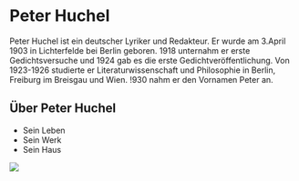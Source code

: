 # Peter Huchel
Peter Huchel ist ein deutscher Lyriker und Redakteur. Er wurde am 3.April 1903 in Lichterfelde bei Berlin geboren. 1918 unternahm er erste Gedichtsversuche und 1924 gab es die erste Gedichtveröffentlichung. Von 1923-1926 studierte er Literaturwissenschaft und Philosophie in Berlin, Freiburg im Breisgau und Wien. !930 nahm er den Vornamen Peter an.

## Über Peter Huchel


* Sein Leben
* Sein Werk
* Sein Haus

<img src="https://www.google.com/imgres?imgurl=http%3A%2F%2Fpeter-huchel-preis.de%2Fmedia%2Fwebsite%2Fpeter-huchel.jpg&imgrefurl=http%3A%2F%2Fpeter-huchel-preis.de%2Fpeter-huchel%2F&tbnid=bjtN8R-oiAO1YM&vet=12ahUKEwjsxJCVj6rqAhXR8qQKHVJSAS4QMygBegUIARCBAQ..i&docid=ClWbLaSmKvEeLM&w=600&h=427&itg=1&q=bild von Peter Huchel&ved=2ahUKEwjsxJCVj6rqAhXR8qQKHVJSAS4QMygBegUIARCBAQ" />
